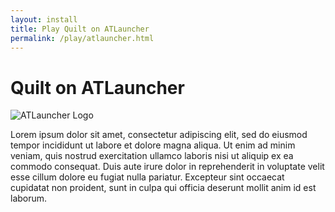 ```yaml
---
layout: install
title: Play Quilt on ATLauncher
permalink: /play/atlauncher.html
---
```


# Quilt on ATLauncher

<img class="logo fshadow right" alt="ATLauncher Logo" src="/assets/img/launchers/atlauncher.svg" />

Lorem ipsum dolor sit amet, consectetur adipiscing elit, sed do eiusmod tempor
incididunt ut labore et dolore magna aliqua. Ut enim ad minim veniam, quis
nostrud exercitation ullamco laboris nisi ut aliquip ex ea commodo consequat.
Duis aute irure dolor in reprehenderit in voluptate velit esse cillum dolore eu
fugiat nulla pariatur. Excepteur sint occaecat cupidatat non proident, sunt in
culpa qui officia deserunt mollit anim id est laborum.


